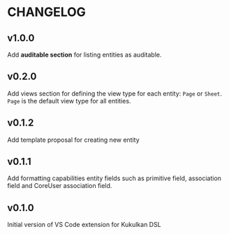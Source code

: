 # CHANGELOG

## v1.0.0
Add __auditable section__ for listing entities as auditable.

## v0.2.0
Add views section for defining the view type for each entity: `Page` or `Sheet`.  
`Page` is the default view type for all entities. 

## v0.1.2
Add template proposal for creating new entity

## v0.1.1
Add formatting capabilities entity fields such as primitive field, association field and CoreUser association field.

## v0.1.0
Initial version of VS Code extension for Kukulkan DSL